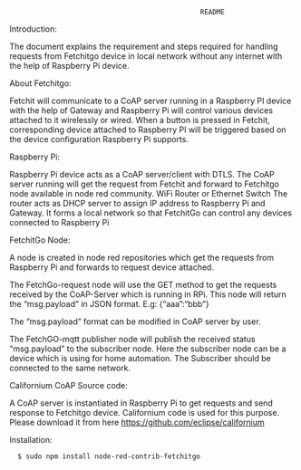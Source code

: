                                                    README
Introduction:

   The document explains the requirement and steps required for handling requests from Fetchitgo device in local network without any internet with the help of Raspberry Pi device.

About Fetchitgo:

   Fetchit will communicate to a CoAP server running in a Raspberry PI device with the help of Gateway and Raspberry Pi will control various devices attached to it wirelessly or wired. When a button is pressed in Fetchit, corresponding device attached to Raspberry PI will be triggered based on the device configuration Raspberry Pi supports. 

Raspberry Pi:

   Raspberry Pi device acts as a CoAP server/client with DTLS. The CoAP server running will get the request from Fetchit and forward to Fetchitgo node available in node red community.
WiFi Router or Ethernet Switch
The router acts as DHCP server to assign IP address to Raspberry Pi and Gateway. It forms a local network so that FetchitGo can control any devices connected to Raspberry Pi

FetchitGo Node:

   A node is created in node red repositories which get the requests from Raspberry Pi and forwards to request device attached. 
   
   The FetchGo-request node will use the GET method to get the requests received by the CoAP-Server which is running in RPi.         This node will return the “msg.payload” in JSON format. 
      E.g: {“aaa”:“bbb”}  
      
   The “msg.payload” format can be modified in CoAP server by user. 

   The FetchGO-mqtt publisher node will publish the received status “msg.payload” to the subscriber node. Here the subscriber node can be a device which is using for home automation. The Subscriber should be connected to the same network. 

Californium CoAP Source code:

   A CoAP server is instantiated in Raspberry Pi to get requests and send response to Fetchitgo device. Californium code is used for this purpose. Please download it from here https://github.com/eclipse/californium

Installation:

      $ sudo npm install node-red-contrib-fetchitgo







